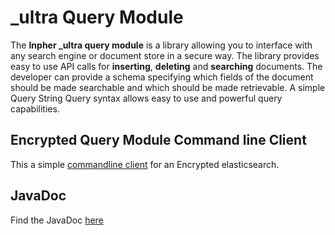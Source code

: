 # \_ultra Query Module
The **Inpher \_ultra query module** is a library allowing you to interface with any search engine or document store in a secure way. The library provides easy to use API calls for **inserting**, **deleting** and **searching** documents. The developer can provide a schema specifying which fields of the document should be made searchable and which should be made retrievable. A simple Query String Query syntax allows easy to use and powerful query capabilities.

## Encrypted Query Module Command line Client

This a simple [commandline client](search-cli) for an Encrypted elasticsearch.

## JavaDoc

Find the JavaDoc [here](https://dp.inpher.io/api/encrypted-query-module/v0.6/doc/)
